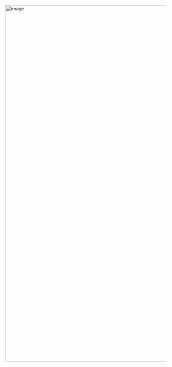 <img width="1113" alt="image" src="https://github.com/RevadiSundaram/ICodeThis-Projects/assets/47391816/68880138-a46e-4bd9-89cb-385a82e73768">

